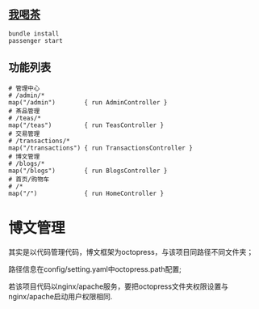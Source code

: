 ## [我喝茶](http://wohecha.cn/)

````
bundle install
passenger start
````

## 功能列表

````
# 管理中心
# /admin/*
map("/admin")        { run AdminController }
# 茶品管理
# /teas/*
map("/teas")         { run TeasController }
# 交易管理
# /transactions/*
map("/transactions") { run TransactionsController }
# 博文管理
# /blogs/*
map("/blogs")        { run BlogsController }
# 首页/购物车
# /*
map("/")             { run HomeController }
````

# 博文管理

其实是以代码管理代码，博文框架为octopress，与该项目同路径不同文件夹；

路径信息在config/setting.yaml中octopress.path配置;

若该项目代码以nginx/apache服务，要把octopress文件夹权限设置与nginx/apache启动用户权限相同.

